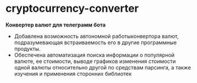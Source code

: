 # cryptocurrency-converter
**Конвертер валют для телеграмм бота**
- Добавлена возможность автономной работыконвертора валют, подразумевающая встраиваемость его в другие программные продукты.
- Обеспечена автоматизация поиска информации о популярной валюте, ее стоимости, выводе графиков изменения стоимости одной валюты относительно другой по средствам парсинга, а также изучения и применения сторонних библиотек
